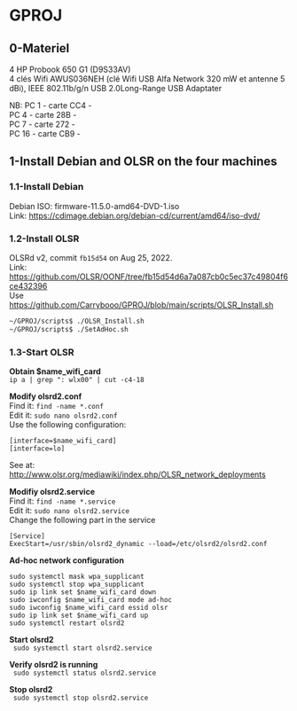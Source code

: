 # GPROJ

## 0-Materiel   
4 HP Probook 650 G1 (D9S33AV)     
4 clés Wifi AWUS036NEH (clé Wifi USB Alfa Network 320 mW et antenne 5 dBi), IEEE 802.11b/g/n USB 2.0Long-Range USB Adaptater   

NB: 
PC 1 - carte CC4 -    
PC 4 - carte 28B -  
PC 7 - carte 272 -  
PC 16 - carte CB9 -  

## 1-Install Debian and OLSR on the four machines   

### 1.1-Install Debian
Debian ISO: firmware-11.5.0-amd64-DVD-1.iso   
Link: https://cdimage.debian.org/debian-cd/current/amd64/iso-dvd/   

### 1.2-Install OLSR   
OLSRd v2, commit ```fb15d54``` on Aug 25, 2022.   
Link: https://github.com/OLSR/OONF/tree/fb15d54d6a7a087cb0c5ec37c49804f6ce432396   
Use https://github.com/Carrybooo/GPROJ/blob/main/scripts/OLSR_Install.sh   
```bash
~/GPROJ/scripts$ ./OLSR_Install.sh  
~/GPROJ/scripts$ ./SetAdHoc.sh  
```
### 1.3-Start OLSR

**Obtain $name_wifi_card**  
```ip a | grep ": wlx00" | cut -c4-18```

**Modify olsrd2.conf**   
Find it: ```find -name *.conf```    
Edit it: ```sudo nano olsrd2.conf```   
Use the following configuration:  
```
[interface=$name_wifi_card]
[interface=lo]
```
See at: http://www.olsr.org/mediawiki/index.php/OLSR_network_deployments   

**Modifiy olsrd2.service**   
Find it: ```find -name *.service```   
Edit it: ```sudo nano olsrd2.service```   
Change the following part in the service   
```
[Service]
ExecStart=/usr/sbin/olsrd2_dynamic --load=/etc/olsrd2/olsrd2.conf
```

**Ad-hoc network configuration**    
```
sudo systemctl mask wpa_supplicant
sudo systemctl stop wpa_supplicant
sudo ip link set $name_wifi_card down
sudo iwconfig $name_wifi_card mode ad-hoc
sudo iwconfig $name_wifi_card essid olsr
sudo ip link set $name_wifi_card up
sudo systemctl restart olsrd2
```
**Start olsrd2**    
``` sudo systemctl start olsrd2.service```

**Verify olsrd2 is running**    
``` sudo systemctl status olsrd2.service```

**Stop olsrd2**    
``` sudo systemctl stop olsrd2.service```



